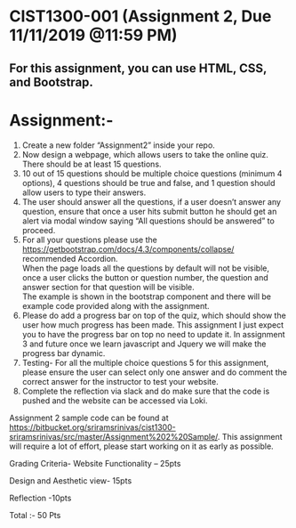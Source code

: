  # CIST1300-001 (Assignment 2, Due 11/11/2019 @11:59 PM)
## For this assignment, you can use HTML, CSS, and Bootstrap. 

# Assignment:- 
1.	Create a new folder “Assignment2” inside your repo. 
2.	Now design a webpage, which allows users to take the online quiz.  There should be at least 15 questions.
3.	10 out of 15 questions should be multiple choice questions (minimum 4 options), 4 questions should be true and false, 
and 1 question should allow users to type their answers.
4.	The user should answer all the questions, if a user doesn’t answer any question, ensure that once a user hits submit button 
he should get an alert via modal window saying “All questions should be answered” to proceed.
5.	For all your questions please use the https://getbootstrap.com/docs/4.3/components/collapse/  recommended Accordion.   
When the page loads all the questions by default will not be visible, once a user clicks the button or question number, 
the question and answer section for that question will be visible.  
The example is shown in the bootstrap component and there will be example code provided along with the assignment.
6.	Please do add a progress bar on top of the quiz, which should show the user how much progress has been made. 
This assignment I just expect you to have the progress bar on top no need to update it. 
In assignment 3 and future once we learn javascript and Jquery we will make the progress bar dynamic.
7.	Testing- For all the multiple choice questions 5 for this assignment, please ensure the user can select only one answer and 
do comment the correct answer for the instructor to test your website.
8.	Complete the reflection via slack and do make sure that the code is pushed and the website can be accessed via Loki.

Assignment 2 sample code can be found at  https://bitbucket.org/sriramsrinivas/cist1300-sriramsrinivas/src/master/Assignment%202%20Sample/.
This assignment will require a lot of effort, please start working on it as early as possible.

Grading Criteria-
Website Functionality – 25pts

Design and Aesthetic view- 15pts

Reflection -10pts

Total :- 50 Pts
